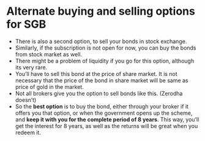 # Alternate buying and selling options for SGB

- There is also a second option, to sell your bonds in stock exchange.
- Similarly, if the subscription is not open for now, you can buy the bonds from stock market as well.
- There might be a problem of liquidity if you go for this option, although its very rare.
- You’ll have to sell this bond at the price of share market. It is not necessary that the price of the bond in share market will be same as price of gold in the market.
- Not all brokers give you the option to sell bonds like this. (Zerodha doesn’t)
- So the **best option** is to buy the bond, either through your broker if it offers you that option, or when the government opens up the scheme, and **keep it with you for the complete period of 8 years**. This way, you’ll get the interest for 8 years, as well as the returns will be great when you redeem it.
